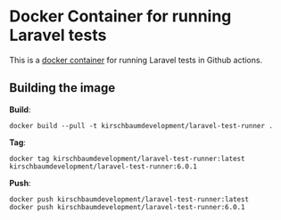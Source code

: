# Docker Container for running Laravel tests

This is a [docker container](https://cloud.docker.com/u/kirschbaumdevelopment/repository/docker/kirschbaumdevelopment/laravel-test-runner) for running Laravel tests in Github actions.

## Building the image

**Build**:

```
docker build --pull -t kirschbaumdevelopment/laravel-test-runner .
```

**Tag**:

```
docker tag kirschbaumdevelopment/laravel-test-runner:latest kirschbaumdevelopment/laravel-test-runner:6.0.1
```

**Push**:

```
docker push kirschbaumdevelopment/laravel-test-runner:latest
docker push kirschbaumdevelopment/laravel-test-runner:6.0.1
```
